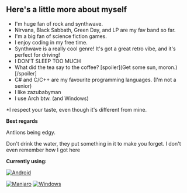## Here's a little more about myself
- I'm huge fan of rock and synthwave.
- Nirvana, Black Sabbath, Green Day, and LP are my fav band so far.
- I'm a big fan of science fiction games.
- I enjoy coding in my free time.
- Synthwave is a really cool genre! It's got a great retro vibe, and it's perfect for driving!
- I DON'T SLEEP TOO MUCH
- What did the tea say to the coffee? [spoiler](Get some sun, moron.)[/spoiler]
- C# and C/C++ are my favourite programming languages. (I'm not a senior)
- I like zazubabyman
- I use Arch btw. (and Windows)

*I respect your taste, even though it's different from mine.

**Best regards**

Antlions being edgy.

Don't drink the water, they put something in it to make you forget. I don't even remember how I got here


  **Currently using:**
  
 [![Android](https://img.shields.io/badge/Android-3aab58?style=for-the-badge&logo=android&logoColor=white)](https://www.android.com/) 

   [![Manjaro](https://img.shields.io/badge/Manjaro-1A1A1A?style=for-the-badge&logo=manjaro&logoColor=white)](https://manjaro.org/) [![Windows](https://img.shields.io/badge/Windows-087cd5?style=for-the-badge&logo=windows&logoColor=white)](https://www.microsoft.com/windows/)